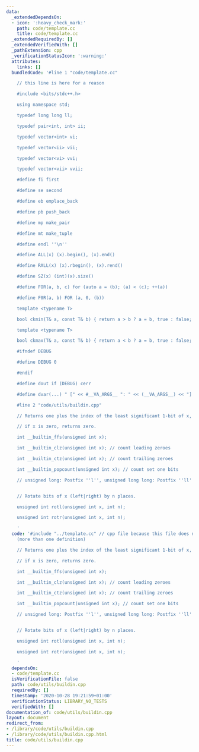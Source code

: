```yaml
---
data:
  _extendedDependsOn:
  - icon: ':heavy_check_mark:'
    path: code/template.cc
    title: code/template.cc
  _extendedRequiredBy: []
  _extendedVerifiedWith: []
  _pathExtension: cpp
  _verificationStatusIcon: ':warning:'
  attributes:
    links: []
  bundledCode: '#line 1 "code/template.cc"

    // this line is here for a reason

    #include <bits/stdc++.h>

    using namespace std;

    typedef long long ll;

    typedef pair<int, int> ii;

    typedef vector<int> vi;

    typedef vector<ii> vii;

    typedef vector<vi> vvi;

    typedef vector<vii> vvii;

    #define fi first

    #define se second

    #define eb emplace_back

    #define pb push_back

    #define mp make_pair

    #define mt make_tuple

    #define endl ''\n''

    #define ALL(x) (x).begin(), (x).end()

    #define RALL(x) (x).rbegin(), (x).rend()

    #define SZ(x) (int)(x).size()

    #define FOR(a, b, c) for (auto a = (b); (a) < (c); ++(a))

    #define F0R(a, b) FOR (a, 0, (b))

    template <typename T>

    bool ckmin(T& a, const T& b) { return a > b ? a = b, true : false; }

    template <typename T>

    bool ckmax(T& a, const T& b) { return a < b ? a = b, true : false; }

    #ifndef DEBUG

    #define DEBUG 0

    #endif

    #define dout if (DEBUG) cerr

    #define dvar(...) " [" << #__VA_ARGS__ ": " << (__VA_ARGS__) << "] "

    #line 2 "code/utils/buildin.cpp"

    // Returns one plus the index of the least significant 1-bit of x, or

    // if x is zero, returns zero.

    int __builtin_ffs(unsigned int x);

    int __builtin_clz(unsigned int x); // count leading zeroes

    int __builtin_ctz(unsigned int x); // count trailing zeroes

    int __builtin_popcount(unsigned int x); // count set one bits

    // unsigned long: Postfix ''l'', unsigned long long: Postfix ''ll''


    // Rotate bits of x (left|right) by n places.

    unsigned int rotl(unsigned int x, int n);

    unsigned int rotr(unsigned int x, int n);

    '
  code: '#include "../template.cc" // cpp file because this file does not compile
    (more than one definition)

    // Returns one plus the index of the least significant 1-bit of x, or

    // if x is zero, returns zero.

    int __builtin_ffs(unsigned int x);

    int __builtin_clz(unsigned int x); // count leading zeroes

    int __builtin_ctz(unsigned int x); // count trailing zeroes

    int __builtin_popcount(unsigned int x); // count set one bits

    // unsigned long: Postfix ''l'', unsigned long long: Postfix ''ll''


    // Rotate bits of x (left|right) by n places.

    unsigned int rotl(unsigned int x, int n);

    unsigned int rotr(unsigned int x, int n);

    '
  dependsOn:
  - code/template.cc
  isVerificationFile: false
  path: code/utils/buildin.cpp
  requiredBy: []
  timestamp: '2020-10-28 19:21:59+01:00'
  verificationStatus: LIBRARY_NO_TESTS
  verifiedWith: []
documentation_of: code/utils/buildin.cpp
layout: document
redirect_from:
- /library/code/utils/buildin.cpp
- /library/code/utils/buildin.cpp.html
title: code/utils/buildin.cpp
---
```


